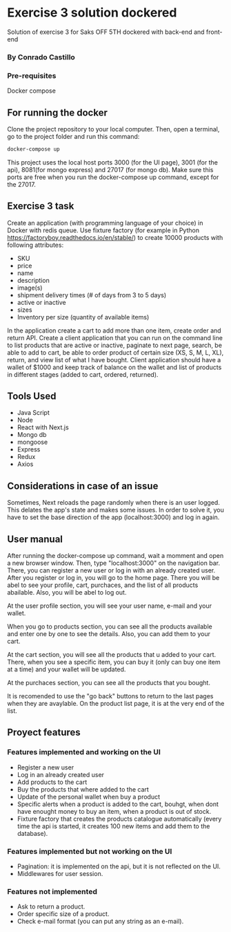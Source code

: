 # Exercise 3 solution dockered
Solution of exercise 3 for Saks OFF 5TH dockered with back-end and front-end

### By Conrado Castillo

### Pre-requisites

Docker compose

## For running the docker

Clone the project repository to your local computer. Then, open a terminal, go to the project folder and run this command:

```bash
docker-compose up
```
This project uses the local host ports 3000 (for the UI page), 3001 (for the api), 8081(for mongo express) and 27017 (for mongo db).
Make sure this ports are free when you run the docker-compose up command, except for the 27017.

## Exercise 3 task

Create an application (with programming language of your choice) in Docker with redis queue.  Use fixture factory (for example in Python https://factoryboy.readthedocs.io/en/stable/) to create 10000 products with following attributes:

- SKU 
- price 
- name
- description
- image(s)
- shipment delivery times (# of days from 3 to 5 days)
- active or inactive
- sizes
- Inventory per size (quantity of available items)

In the application create a cart to add more than one item, create order and return API.  Create a client application that you can run on the command line to list products that are active or inactive, paginate to next page, search, be able to add to cart, be able to order product of certain size (XS, S, M, L, XL), return, and view list of what I have bought.  Client application should have a wallet of $1000 and keep track of balance on the wallet and list of products in different stages (added to cart, ordered, returned).

## Tools Used

- Java Script
- Node
- React with Next.js
- Mongo db
- mongoose
- Express
- Redux
- Axios

## Considerations in case of an issue

Sometimes, Next reloads the page randomly when there is an user logged. This delates the app's state and makes some issues. In order to solve it, you have to set the base direction of the app (localhost:3000) and log in again.

## User manual

After running the docker-compose up command, wait a momment and open a new browser window. Then, type "localhost:3000" on the navigation bar.
There, you can register a new user or log in with an already created user.
After you register or log in, you will go to the home page. There you will be abel to see your profile, cart, purchaces, and the list of all products abailable. Also, you will be abel to log out.

At the user profile section, you will see your user name, e-mail and your wallet.

When you go to products section, you can see all the products available and enter one by one to see the details. Also, you can add them to your cart.

At the cart section, you will see all the products that u added to your cart. There, when you see a specific item, you can buy it (only can buy one item at a time) and your wallet will be updated.

At the purchaces section, you can see all the products that you bought.

It is recomended to use the "go back" buttons to return to the last pages when they are avaylable. On the product list page, it is at the very end of the
list.

## Proyect features

### Features implemented and working on the UI

- Register a new user
- Log in an already created user
- Add products to the cart
- Buy the products that where added to the cart
- Update of the personal wallet when buy a product
- Specific alerts when a product is added to the cart, bouhgt, when dont have enought money to buy an item, when a product is out of stock.
- Fixture factory that creates the products catalogue automatically (every time the api is started, it creates 100 new items and add them to the database).

### Features implemented but not working on the UI

- Pagination: it is implemented on the api, but it is not reflected on the UI.
- Middlewares for user session.

### Features not implemented

- Ask to return a product.
- Order specific size of a product.
- Check e-mail format (you can put any string as an e-mail).
